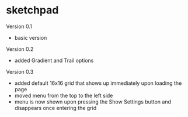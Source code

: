 # sketchpad
Version 0.1 
- basic version

Version 0.2
- added Gradient and Trail options

Version 0.3
- added default 16x16 grid that shows up immediately upon loading the page
- moved menu from the top to the left side
- menu is now shown upon pressing the Show Settings button and disappears once entering the grid
